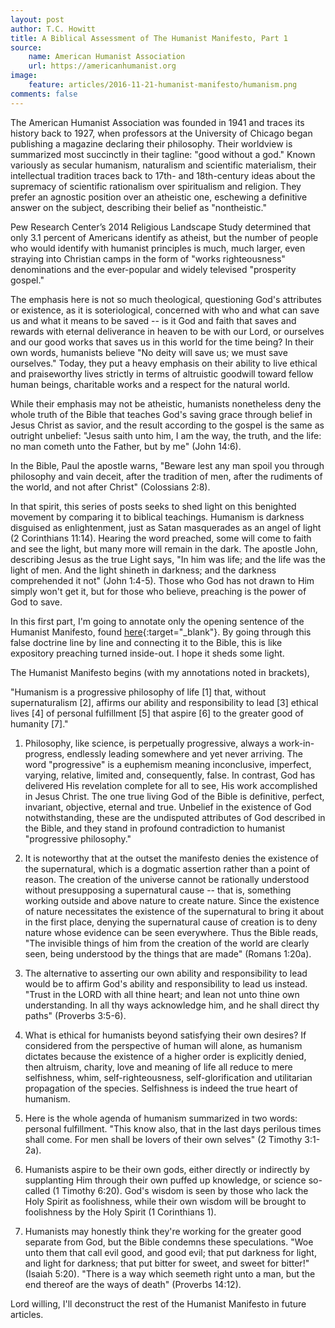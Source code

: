 ```yaml
---
layout: post
author: T.C. Howitt
title: A Biblical Assessment of The Humanist Manifesto, Part 1
source:
    name: American Humanist Association
    url: https://americanhumanist.org
image:
    feature: articles/2016-11-21-humanist-manifesto/humanism.png
comments: false
---
```


The American Humanist Association was founded in 1941 and traces its history back to 1927, when professors at the University of Chicago began publishing a magazine declaring their philosophy. Their worldview is summarized most succinctly in their tagline: "good without a god." Known variously as secular humanism, naturalism and scientific materialism, their intellectual tradition traces back to 17th- and 18th-century ideas about the supremacy of scientific rationalism over spiritualism and religion. They prefer an agnostic position over an atheistic one, eschewing a definitive answer on the subject, describing their belief as "nontheistic."

Pew Research Center’s 2014 Religious Landscape Study determined that only 3.1 percent of Americans identify as atheist, but the number of people who would identify with humanist principles is much, much larger, even straying into Christian camps in the form of "works righteousness" denominations and the ever-popular and widely televised "prosperity gospel."

The emphasis here is not so much theological, questioning God's attributes or existence, as it is soteriological, concerned with who and what can save us and what it means to be saved -- is it God and faith that saves and rewards with eternal deliverance in heaven to be with our Lord, or ourselves and our good works that saves us in this world for the time being? In their own words, humanists believe "No deity will save us; we must save ourselves." Today, they put a heavy emphasis on their ability to live ethical and praiseworthy lives strictly in terms of altruistic goodwill toward fellow human beings, charitable works and a respect for the natural world.

While their emphasis may not be atheistic, humanists nonetheless deny the whole truth of the Bible that teaches God's saving grace through belief in Jesus Christ as savior, and the result according to the gospel is the same as outright unbelief: "Jesus saith unto him, I am the way, the truth, and the life: no man cometh unto the Father, but by me" (John 14:6).

In the Bible, Paul the apostle warns, "Beware lest any man spoil you through philosophy and vain deceit, after the tradition of men, after the rudiments of the world, and not after Christ" (Colossians 2:8).

In that spirit, this series of posts seeks to shed light on this benighted movement by comparing it to biblical teachings. Humanism is darkness disguised as enlightenment, just as Satan masquerades as an angel of light (2 Corinthians 11:14). Hearing the word preached, some will come to faith and see the light, but many more will remain in the dark. The apostle John, describing Jesus as the true Light says, "In him was life; and the life was the light of men. And the light shineth in darkness; and the darkness comprehended it not" (John 1:4-5). Those who God has not drawn to Him simply won't get it, but for those who believe, preaching is the power of God to save.

In this first part, I'm going to annotate only the opening sentence of the Humanist Manifesto, found [here](https://americanhumanist.org/what-is-humanism/manifesto3/){:target="_blank"}. By going through this false doctrine line by line and connecting it to the Bible, this is like expository preaching turned inside-out. I hope it sheds some light.

The Humanist Manifesto begins (with my annotations noted in brackets),

"Humanism is a progressive philosophy of life [1] that, without supernaturalism [2], affirms our ability and responsibility to lead [3] ethical lives [4] of personal fulfillment [5] that aspire [6] to the greater good of humanity [7]."

1. Philosophy, like science, is perpetually progressive, always a work-in-progress, endlessly leading somewhere and yet never arriving. The word "progressive" is a euphemism meaning inconclusive, imperfect, varying, relative, limited and, consequently, false. In contrast, God has delivered His revelation complete for all to see, His work accomplished in Jesus Christ. The one true living God of the Bible is definitive, perfect, invariant, objective, eternal and true. Unbelief in the existence of God notwithstanding, these are the undisputed attributes of God described in the Bible, and they stand in profound contradiction to humanist "progressive philosophy."

2. It is noteworthy that at the outset the manifesto denies the existence of the supernatural, which is a dogmatic assertion rather than a point of reason. The creation of the universe cannot be rationally understood without presupposing a supernatural cause -- that is, something working outside and above nature to create nature. Since the existence of nature necessitates the existence of the supernatural to bring it about in the first place, denying the supernatural cause of creation is to deny nature whose evidence can be seen everywhere. Thus the Bible reads, "The invisible things of him from the creation of the world are clearly seen, being understood by the things that are made" (Romans 1:20a).

3. The alternative to asserting our own ability and responsibility to lead would be to affirm God's ability and responsibility to lead us instead. "Trust in the LORD with all thine heart; and lean not unto thine own understanding. In all thy ways acknowledge him, and he shall direct thy paths" (Proverbs 3:5-6).

4. What is ethical for humanists beyond satisfying their own desires? If considered from the perspective of human will alone, as humanism dictates because the existence of a higher order is explicitly denied, then altruism, charity, love and meaning of life all reduce to mere selfishness, whim, self-righteousness, self-glorification and utilitarian propagation of the species. Selfishness is indeed the true heart of humanism.

5. Here is the whole agenda of humanism summarized in two words: personal fulfillment. "This know also, that in the last days perilous times shall come. For men shall be lovers of their own selves" (2 Timothy 3:1-2a).

6. Humanists aspire to be their own gods, either directly or indirectly by supplanting Him through their own puffed up knowledge, or science so-called (1 Timothy 6:20). God's wisdom is seen by those who lack the Holy Spirit as foolishness, while their own wisdom will be brought to foolishness by the Holy Spirit (1 Corinthians 1).

7. Humanists may honestly think they're working for the greater good separate from God, but the Bible condemns these speculations. "Woe unto them that call evil good, and good evil; that put darkness for light, and light for darkness; that put bitter for sweet, and sweet for bitter!" (Isaiah 5:20). "There is a way which seemeth right unto a man, but the end thereof are the ways of death" (Proverbs 14:12).

Lord willing, I'll deconstruct the rest of the Humanist Manifesto in future articles.
